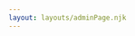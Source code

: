 ```yaml
---
layout: layouts/adminPage.njk
---
```


 <!-- Please do not edit this unless you know what you're doing -->